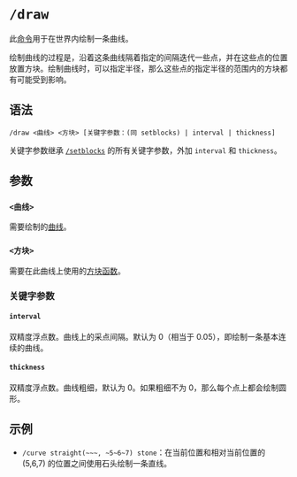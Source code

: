 # `/draw`

此[命令](../zh.md)用于在世界内绘制一条曲线。

绘制曲线的过程是，沿着这条曲线隔着指定的间隔迭代一些点，并在这些点的位置放置方块。绘制曲线时，可以指定半径，那么这些点的指定半径的范围内的方块都有可能受到影响。

## 语法

`/draw <曲线> <方块> [关键字参数：(同 setblocks) | interval | thickness]`

关键字参数继承 [`/setblocks`](../setblocks/zh.md) 的所有关键字参数，外加 `interval` 和 `thickness`。

## 参数

### `<曲线>`

需要绘制的[曲线](/documents/arguments/curve/zh.md)。

### `<方块>`

需要在此曲线上使用的[方块函数](/documents/arguments/block_function)。

### 关键字参数

#### `interval`

双精度浮点数。曲线上的采点间隔。默认为 0（相当于 0.05），即绘制一条基本连续的曲线。

#### `thickness`

双精度浮点数。曲线粗细，默认为 0。如果粗细不为 0，那么每个点上都会绘制圆形。

## 示例

- `/curve straight(~~~, ~5~6~7) stone`：在当前位置和相对当前位置的 (5,6,7) 的位置之间使用石头绘制一条直线。